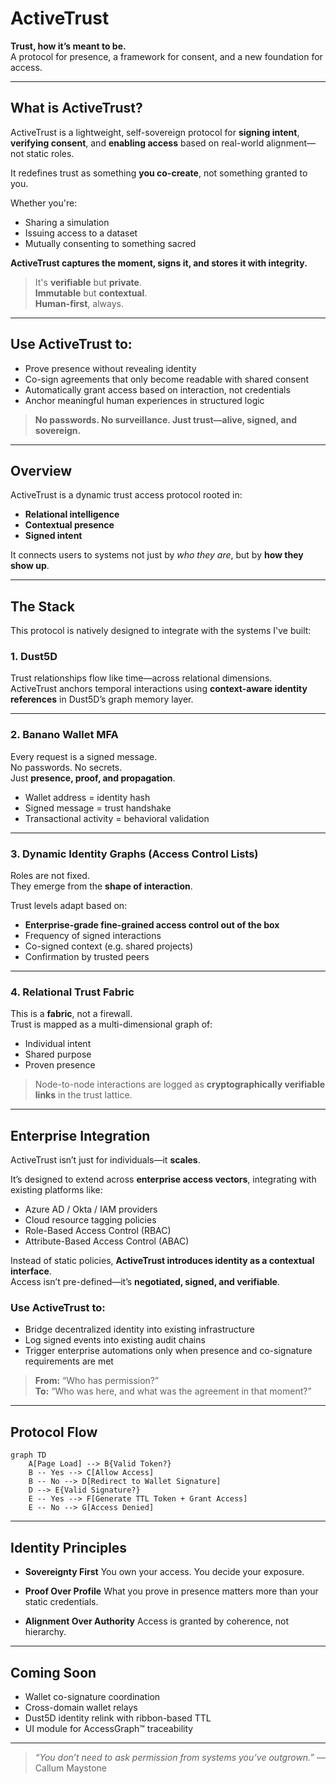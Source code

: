 # ActiveTrust

**Trust, how it’s meant to be.**  
A protocol for presence, a framework for consent, and a new foundation for access.

---

## What is ActiveTrust?

ActiveTrust is a lightweight, self-sovereign protocol for **signing intent**, **verifying consent**, and **enabling access** based on real-world alignment—not static roles.

It redefines trust as something **you co-create**, not something granted to you.

Whether you're:
- Sharing a simulation  
- Issuing access to a dataset  
- Mutually consenting to something sacred  

**ActiveTrust captures the moment, signs it, and stores it with integrity.**

> It's **verifiable** but **private**.  
> **Immutable** but **contextual**.  
> **Human-first**, always.

---

## Use ActiveTrust to:
- Prove presence without revealing identity  
- Co-sign agreements that only become readable with shared consent  
- Automatically grant access based on interaction, not credentials  
- Anchor meaningful human experiences in structured logic

> **No passwords. No surveillance. Just trust—alive, signed, and sovereign.**

---

## Overview

ActiveTrust is a dynamic trust access protocol rooted in:
- **Relational intelligence**
- **Contextual presence**
- **Signed intent**

It connects users to systems not just by *who they are*, but by **how they show up**.

---

## The Stack

This protocol is natively designed to integrate with the systems I've built:

### 1. Dust5D  
Trust relationships flow like time—across relational dimensions.  
ActiveTrust anchors temporal interactions using **context-aware identity references** in Dust5D’s graph memory layer.

---

### 2. Banano Wallet MFA  
Every request is a signed message.  
No passwords. No secrets.  
Just **presence, proof, and propagation**.

- Wallet address = identity hash  
- Signed message = trust handshake  
- Transactional activity = behavioral validation

---

### 3. Dynamic Identity Graphs (Access Control Lists)  
Roles are not fixed.  
They emerge from the **shape of interaction**.

Trust levels adapt based on:
- **Enterprise-grade fine-grained access control out of the box**
- Frequency of signed interactions  
- Co-signed context (e.g. shared projects)  
- Confirmation by trusted peers  

---

### 4. Relational Trust Fabric  
This is a **fabric**, not a firewall.  
Trust is mapped as a multi-dimensional graph of:
- Individual intent  
- Shared purpose  
- Proven presence  

> Node-to-node interactions are logged as **cryptographically verifiable links** in the trust lattice.

---

## Enterprise Integration

ActiveTrust isn’t just for individuals—it **scales**.

It’s designed to extend across **enterprise access vectors**, integrating with existing platforms like:
- Azure AD / Okta / IAM providers  
- Cloud resource tagging policies  
- Role-Based Access Control (RBAC)  
- Attribute-Based Access Control (ABAC)

Instead of static policies, **ActiveTrust introduces identity as a contextual interface**.  
Access isn’t pre-defined—it’s **negotiated, signed, and verifiable**.

### Use ActiveTrust to:
- Bridge decentralized identity into existing infrastructure  
- Log signed events into existing audit chains  
- Trigger enterprise automations only when presence and co-signature requirements are met  

> **From:** “Who has permission?”  
> **To:** “Who was here, and what was the agreement in that moment?”

---

## Protocol Flow

```mermaid
graph TD
    A[Page Load] --> B{Valid Token?}
    B -- Yes --> C[Allow Access]
    B -- No --> D[Redirect to Wallet Signature]
    D --> E{Valid Signature?}
    E -- Yes --> F[Generate TTL Token + Grant Access]
    E -- No --> G[Access Denied]
````

---

## Identity Principles

* **Sovereignty First**
  You own your access. You decide your exposure.

* **Proof Over Profile**
  What you prove in presence matters more than your static credentials.

* **Alignment Over Authority**
  Access is granted by coherence, not hierarchy.

---

## Coming Soon

* Wallet co-signature coordination
* Cross-domain wallet relays
* Dust5D identity relink with ribbon-based TTL
* UI module for AccessGraph™ traceability

---

> *“You don’t need to ask permission from systems you’ve outgrown.”*
> — Callum Maystone
